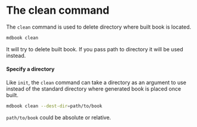 # The clean command

The `clean` command is used to delete directory where built book is located.

```bash
mdbook clean
```

It will try to delete built book. If you pass path to directory it will be used
instead.


#### Specify a directory

Like `init`, the `clean` command can take a directory as an argument to use
instead of the standard directory where generated book is placed once built.

```bash
mdbook clean --dest-dir=path/to/book
```

`path/to/book` could be absolute or relative.